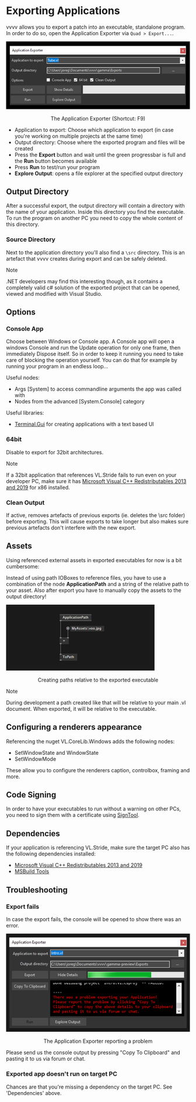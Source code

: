 # Exporting Applications

vvvv allows you to export a patch into an executable, standalone program. In order to do so, open the Application Exporter via `Quad > Export...`.

![](../../images/hde/exporting-35690.png)
<center>The Application Exporter (Shortcut: F9)</center>

* Application to export: Choose which application to export (in case you're working on multiple projects at the same time)
* Output directory: Choose where the exported program and files will be created
* Press the __Export__ button and wait until the green progressbar is full and the __Run__ button becomes available
* Press __Run__ to test/run your program
* __Explore Output__: opens a file explorer at the specified output directory

## Output Directory
After a successful export, the output directory will contain a directory with the name of your application. Inside this directory you find the executable. To run the program on another PC you need to copy the whole content of this directory.

### Source Directory
Next to the application directory you'll also find a `\src` directory. This is an artefact that vvvv creates during export and can be safely deleted.

> [!NOTE]
> .NET developers may find this interesting though, as it contains a completely valid c# solution of the exported project that can be opened, viewed and modified with Visual Studio.

## Options
### Console App
Choose between Windows or Console app. A Console app will open a windows Console and run the Update operation for only one frame, then immediately Dispose itself. So in order to keep it running you need to take care of blocking the operation yourself. You can do that for example by running your program in an endless loop... 

Useful nodes: 
- Args [System] to access commandline arguments the app was called with
- Nodes from the advanced [System.Console] category

Useful libraries:
- [Terminal.Gui](https://github.com/migueldeicaza/gui.cs) for creating  applications with a text based UI

### 64bit
Disable to export for 32bit architectures.

> [!NOTE]
> If a 32bit application that references VL.Stride fails to run even on your developer PC, make sure it has [Microsoft Visual C++ Redistributables 2013 and 2019](https://docs.microsoft.com/en-US/cpp/windows/latest-supported-vc-redist?view=msvc-160) for x86 installed.

### Clean Output
If active, removes artefacts of previous exports (ie. deletes the \src folder) before exporting. This will cause exports to take longer but also makes sure previous artefacts don't interfere with the new export.

## Assets

Using referenced external assets in exported executables for now is a bit cumbersome:

Instead of using path IOBoxes to reference files, you have to use a combination of the node __ApplicationPath__ and a string of the relative path to your asset. Also after export you have to manually copy the assets to the output directory!

![](../../images/hde/exporting-1837f.png)
<center>Creating paths relative to the exported executable</center>

> [!NOTE]
> During development a path created like that will be relative to your main .vl document. When exported, it will be relative to the executable.

## Configuring a renderers appearance

Referencing the nuget VL.CoreLib.Windows adds the following nodes:

* SetWindowState and WindowState
* SetWindowMode

These allow you to configure the renderers caption, controlbox, framing and more.

## Code Signing
In order to have your executables to run without a warning on other PCs, you need to sign them with a certificate using [SignTool](https://docs.microsoft.com/en-us/windows/win32/seccrypto/signtool).

## Dependencies
If your application is referencing VL.Stride, make sure the target PC also has the following dependencies installed:
* [Microsoft Visual C++ Redistributables 2013 and 2019](https://docs.microsoft.com/en-US/cpp/windows/latest-supported-vc-redist?view=msvc-160) 
* [MSBuild Tools](https://visualstudio.microsoft.com/thank-you-downloading-visual-studio/?sku=BuildTools&rel=16)

## Troubleshooting

### Export fails
In case the export fails, the console will be opened to show there was an error.

![](../../images/hde/exporting-74bc1.png)
<center>The Application Exporter reporting a problem</center>

Please send us the console output by pressing "Copy To Clipboard" and pasting it to us via forum or chat.

### Exported app doesn't run on target PC

Chances are that you're missing a dependency on the target PC. See 'Dependencies' above.